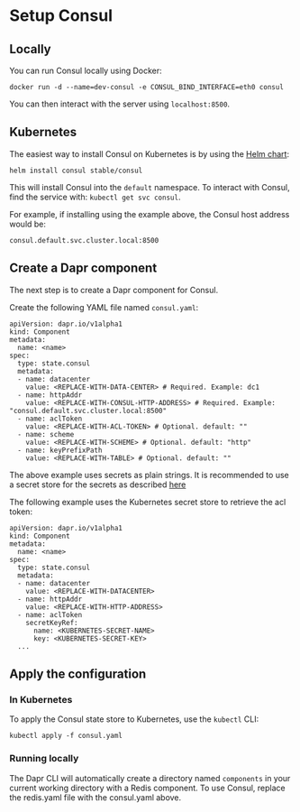 # Setup Consul 

## Locally

You can run Consul locally using Docker:

```
docker run -d --name=dev-consul -e CONSUL_BIND_INTERFACE=eth0 consul
```

You can then interact with the server using `localhost:8500`.

## Kubernetes

The easiest way to install Consul on Kubernetes is by using the [Helm chart](https://github.com/helm/charts/tree/master/stable/consul):

```
helm install consul stable/consul
```

This will install Consul into the `default` namespace.
To interact with Consul, find the service with: `kubectl get svc consul`.

For example, if installing using the example above, the Consul host address would be:

`consul.default.svc.cluster.local:8500`

## Create a Dapr component

The next step is to create a Dapr component for Consul.

Create the following YAML file named `consul.yaml`:

```
apiVersion: dapr.io/v1alpha1
kind: Component
metadata:
  name: <name>
spec:
  type: state.consul
  metadata:
  - name: datacenter
    value: <REPLACE-WITH-DATA-CENTER> # Required. Example: dc1
  - name: httpAddr
    value: <REPLACE-WITH-CONSUL-HTTP-ADDRESS> # Required. Example: "consul.default.svc.cluster.local:8500"
  - name: aclToken
    value: <REPLACE-WITH-ACL-TOKEN> # Optional. default: ""
  - name: scheme
    value: <REPLACE-WITH-SCHEME> # Optional. default: "http"
  - name: keyPrefixPath
    value: <REPLACE-WITH-TABLE> # Optional. default: ""
```

The above example uses secrets as plain strings. It is recommended to use a secret store for the secrets as described [here](../../concepts/secrets/README.md)

The following example uses the Kubernetes secret store to retrieve the acl token:

```
apiVersion: dapr.io/v1alpha1
kind: Component
metadata:
  name: <name>
spec:
  type: state.consul
  metadata:
  - name: datacenter
    value: <REPLACE-WITH-DATACENTER>
  - name: httpAddr
    value: <REPLACE-WITH-HTTP-ADDRESS>
  - name: aclToken
    secretKeyRef:
      name: <KUBERNETES-SECRET-NAME>
      key: <KUBERNETES-SECRET-KEY>
  ...
```

## Apply the configuration

### In Kubernetes

To apply the Consul state store to Kubernetes, use the `kubectl` CLI:

```
kubectl apply -f consul.yaml
```

### Running locally

The Dapr CLI will automatically create a directory named `components` in your current working directory with a Redis component.
To use Consul, replace the redis.yaml file with the consul.yaml above.
